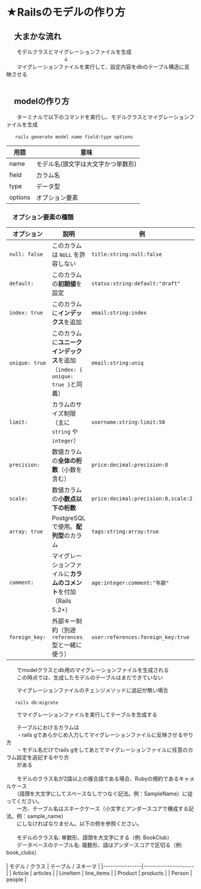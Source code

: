 # ★Railsのモデルの作り方
## 　大まかな流れ
　　モデルクラスとマイグレーションファイルを生成<br>
  　　　　　　　　　　　↓<br>
　　マイグレーションファイルを実行して、設定内容をdbのテーブル構造に反映させる<br>
    <br>
## 　modelの作り方
　　ターミナルで以下のコマンドを実行し、モデルクラスとマイグレーションファイルを生成 <br>
  
```
　　rails generate model name field:type options
```
| 用語 | 意味 |
|----------------|---------------------|
| name        | モデル名(頭文字は大文字かつ単数形)            |
| field       | カラム名          |
| type        | データ型            |
| options         | オプション要素              |

### 　オプション要素の種類
| オプション          | 説明                                                    | 例                                   |
| -------------- | ----------------------------------------------------- | ----------------------------------- |
| `null: false`  | このカラムは `NULL` を許容しない                                  | `title:string:null:false`           |
| `default:`     | このカラムの**初期値**を設定                                      | `status:string:default:"draft"`     |
| `index: true`  | このカラムに**インデックス**を追加                                   | `email:string:index`                |
| `unique: true` | このカラムに**ユニークインデックス**を追加（`index: { unique: true }`と同義） | `email:string:uniq`                 |
| `limit:`       | カラムのサイズ制限（主に `string` や `integer`）                    | `username:string:limit:50`          |
| `precision:`   | 数値カラムの**全体の桁数**（小数を含む）                                | `price:decimal:precision:8`         |
| `scale:`       | 数値カラムの**小数点以下の桁数**                                    | `price:decimal:precision:8,scale:2` |
| `array: true`  | PostgreSQLで使用。**配列型**のカラム                             | `tags:string:array:true`            |
| `comment:`     | マイグレーションファイルに**カラムのコメント**を付加（Rails 5.2+）              | `age:integer:comment:"年齢"`          |
| `foreign_key:` | 外部キー制約（別途 `references` 型と一緒に使う）                       | `user:references:foreign_key:true`  |

　　でmodelクラスとdb用のマイグレーションファイルを生成される<br>
　　この時点では、生成したモデルのテーブルはまだできていない<br>
  
　　マイグレーションファイルのチェンジメソッドに追記が無い場合<br>
```
　　rails db:migrate
```
　　でマイグレーションファイルを実行してテーブルを生成する<br>
  
　　テーブルにおけるカラムは<br>
　　・rails gであらかじめ入力してマイグレーションファイルに反映させるやり方<br>
　　・モデル名だけでrails gをしてあとでマイグレーションファイルに任意のカラム設定を追記するやり方<br>
　　がある<br>
<br>
　　モデルのクラス名が2語以上の複合語である場合、Rubyの規約であるキャメルケース<br>
　　（語頭を大文字にしてスペースなしでつなぐ記法。例：SampleName）に従ってください。<br>
　　一方、テーブル名はスネークケース（小文字とアンダースコアで構成する記法。例：sample_name）<br>
　　にしなければなりません。以下の例を参照ください。<br>
<br>
　　モデルのクラス名: 単数形、語頭を大文字にする（例: BookClub）<br>
　　データベースのテーブル名: 複数形、語はアンダースコアで区切る（例: book_clubs）<br>
<br>
| モデル / クラス | テーブル / スキーマ |
|----------------|---------------------|
| Article        | articles            |
| LineItem       | line_items          |
| Product        | products            |
| Person         | people              |

